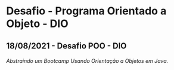 # Desafio - Programa Orientado a Objeto - DIO

## 18/08/2021 - Desafio POO - DIO

###### Abstraindo um Bootcamp Usando Orientação a Objetos em Java.


